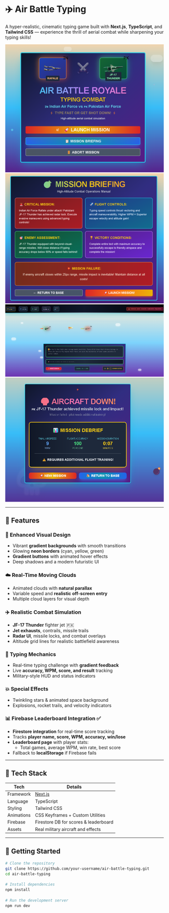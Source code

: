# ✈️ Air Battle Typing 

A hyper-realistic, cinematic typing game built with **Next.js**, **TypeScript**, and **Tailwind CSS** — experience the thrill of aerial combat while sharpening your typing skills!

![Game Preview](/asset/c1.png)  
![Game Preview](/asset/c2.png)  
![Game Preview](/asset/c3.png)  
![Game Preview](/asset/c4.png) 

---

## 🌟 Features

### 🎨 Enhanced Visual Design
- Vibrant **gradient backgrounds** with smooth transitions
- Glowing **neon borders** (cyan, yellow, green)
- **Gradient buttons** with animated hover effects
- Deep shadows and a modern futuristic UI

### ☁️ Real-Time Moving Clouds
- Animated clouds with **natural parallax**
- Variable speed and **realistic off-screen entry**
- Multiple cloud layers for visual depth

### ✈️ Realistic Combat Simulation
- **JF-17 Thunder** fighter jet 🇵🇰
- **Jet exhausts**, contrails, missile trails
- **Radar UI**, missile locks, and combat overlays
- Altitude grid lines for realistic battlefield awareness

### 🎯 Typing Mechanics
- Real-time typing challenge with **gradient feedback**
- Live **accuracy, WPM, score, and result** tracking
- Military-style HUD and status indicators

### 💥 Special Effects
- Twinkling stars & animated space background
- Explosions, rocket trails, and velocity indicators

### 📊 Firebase Leaderboard Integration ✅
- **Firestore integration** for real-time score tracking
- Tracks **player name, score, WPM, accuracy, win/lose**
- **Leaderboard page** with player stats:
  - Total games, average WPM, win rate, best score
- Fallback to **localStorage** if Firebase fails

---

## 🔧 Tech Stack

| Tech        | Details                           |
|-------------|-----------------------------------|
| Framework   | [Next.js](https://nextjs.org/)    |
| Language    | TypeScript                        |
| Styling     | Tailwind CSS                      |
| Animations  | CSS Keyframes + Custom Utilities  |
| Firebase    | Firestore DB for scores & leaderboard |
| Assets      | Real military aircraft and effects |

---

## 🚀 Getting Started

```bash
# Clone the repository
git clone https://github.com/your-username/air-battle-typing.git
cd air-battle-typing

# Install dependencies
npm install

# Run the development server
npm run dev
